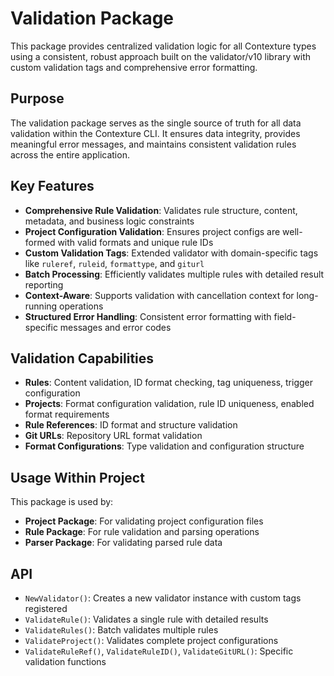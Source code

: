 # Validation Package

This package provides centralized validation logic for all Contexture types using a consistent, robust approach built on the validator/v10 library with custom validation tags and comprehensive error formatting.

## Purpose

The validation package serves as the single source of truth for all data validation within the Contexture CLI. It ensures data integrity, provides meaningful error messages, and maintains consistent validation rules across the entire application.

## Key Features

- **Comprehensive Rule Validation**: Validates rule structure, content, metadata, and business logic constraints
- **Project Configuration Validation**: Ensures project configs are well-formed with valid formats and unique rule IDs  
- **Custom Validation Tags**: Extended validator with domain-specific tags like `ruleref`, `ruleid`, `formattype`, and `giturl`
- **Batch Processing**: Efficiently validates multiple rules with detailed result reporting
- **Context-Aware**: Supports validation with cancellation context for long-running operations
- **Structured Error Handling**: Consistent error formatting with field-specific messages and error codes

## Validation Capabilities

- **Rules**: Content validation, ID format checking, tag uniqueness, trigger configuration
- **Projects**: Format configuration validation, rule ID uniqueness, enabled format requirements
- **Rule References**: ID format and structure validation
- **Git URLs**: Repository URL format validation
- **Format Configurations**: Type validation and configuration structure

## Usage Within Project

This package is used by:
- **Project Package**: For validating project configuration files
- **Rule Package**: For rule validation and parsing operations  
- **Parser Package**: For validating parsed rule data

## API

- `NewValidator()`: Creates a new validator instance with custom tags registered
- `ValidateRule()`: Validates a single rule with detailed results
- `ValidateRules()`: Batch validates multiple rules
- `ValidateProject()`: Validates complete project configurations
- `ValidateRuleRef()`, `ValidateRuleID()`, `ValidateGitURL()`: Specific validation functions